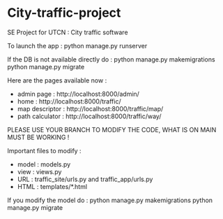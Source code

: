# City-traffic-project
SE Project for UTCN : City traffic software


To launch the app :
python manage.py runserver


If the DB is not available directly do :
python manage.py makemigrations
python manage.py migrate


Here are the pages available now :
- admin page : http://localhost:8000/admin/
- home : http://localhost:8000/traffic/
- map descriptor : http://localhost:8000/traffic/map/
- path calculator : http://localhost:8000/traffic/way/


PLEASE USE YOUR BRANCH TO MODIFY THE CODE, WHAT IS ON MAIN MUST BE WORKING !

Important files to modify : 
- model : models.py
- view : views.py
- URL : traffic_site/urls.py and traffic_app/urls.py
- HTML : templates/*.html


If you modify the model do :
python manage.py makemigrations
python manage.py migrate
